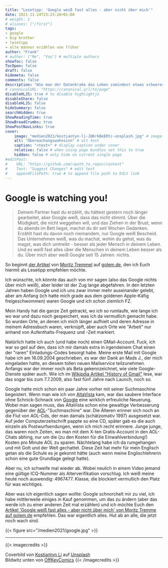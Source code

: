 ```yaml
---
title: "Lesetipp: 'Google weiß fast alles - aber nicht über mich'"
date: 2021-11-24T23:23:28+01:00
# weight: 1
# aliases: ["/first"]
tags:
- google
- big brother
- lesetipp
- alte männer erzählen von früher
author: "Frank"
# author: ["Me", "You"] # multiple authors
showToc: false
TocOpen: false
draft: false
hidemeta: false
comments: false
description: "Wie man der Datenkrake das Leben zumindest etwas schwerer macht."
# canonicalURL: "https://canonical.url/to/page"
disableHLJS: true # to disable highlightjs
disableShare: false
disableHLJS: false
hideSummary: false
searchHidden: true
ShowReadingTime: true
ShowBreadCrumbs: true
ShowPostNavLinks: true
cover:
    image: "medien2021/kostiantyn-li-JQKrkBeERtc-unsplash.jpg" # image path/url
    alt: "Überwachungswahnsinn" # alt text
    caption: "<text>" # display caption under cover
    relative: false # when using page bundles set this to true
    hidden: false # only hide on current single page
#editPost:
#    URL: "https://github.com/<path_to_repo>/content"
#    Text: "Suggest Changes" # edit text
#    appendFilePath: true # to append file path to Edit link
---
```

# Google is watching you!
>Deinem Partner hast du erzählt, du hättest gestern noch länger gearbeitet, aber Google weiß, dass das nicht stimmt. Über die Müdigkeit, die nicht weggehen will, und das Ziehen in der Brust, wenn du abends im Bett liegst, machst du dir seit Wochen Gedanken. Erzählt hast du davon noch niemandem, nur Google weiß Bescheid. Das Unternehmen weiß, was du machst, wohin du gehst, was du magst, was dich umtreibt - besser als jeder Mensch in deinem Leben. Und es weiß fast alles über die Menschen in deinem Leben besser als du. Über mich aber weiß Google seit 15 Jahren: nichts.

So beginnt [der Artikel](https://www.golem.de/news/datenschutz-google-weiss-fast-alles-aber-nicht-ueber-mich-2110-160155.html) von [Moritz Tremmel](https://www.golem.de/specials/autor-moritz-tremmel/) auf [golem.de](https://www.golem.de/), den ich Euch hiermit als Lesetipp empfehlen möchte.

Ich wünschte, ich könnte das auch von mir sagen (also das Google nichts über mich weiß), aber leider ist der Zug lange abgefahren. In den letzten Jahren haben Google und ich uns zwar immer mehr auseinander gelebt, aber am Anfang (ich hatte mich grade aus dem goldenen Apple-Käfig freigeschwommen) waren Google und ich schon ziemlich FZ.

Mein Handy hat die ganze Zeit getrackt, wo ich so rumlaufe, wie lange ich wo war und dazu noch gespeichert, was ich da vermutlich gemacht habe. So wurden Orte, an denen ich mich länger aufhielt und deren Adresse in meinem Adressbuch waren, verknüpft, aber auch Orte wie "Arbeit" nur anhand von Aufenthalts-Frequenz und -Zeit markiert.

Natürlich hatte ich auch (und habe noch) einen GMail-Account. Fuck, ich war so geil auf den, dass ich mir damals extra in irgendeinem Chat einen der "raren" Einladungs-Codes besorgt habe. Meine erste Mail mit Google habe ich am 16.09.2004 geschrieben, es war der Dank an Mads J., der mich eingeladen hatte, an diesem tollen neuen Mailservice teilzunehmen. Anfangs war der immer noch als Beta gekennzeichnet, wie viele Google-Dienste später auch. Wie ich im [Wikipdia Artikel "History of Gmail"](https://en.wikipedia.org/wiki/History_of_Gmail) lese, war das sogar bis zum 7.7.2009, also fast fünf Jahre nach Launch, noch so.

Google hatte mich schon ein paar Jahre vorher mit seiner Suchmaschine begeistert. Wenn man wie ich von [AltaVista](https://de.wikipedia.org/wiki/AltaVista) kam, war das saubere Interface ohne Schnick-Schnack von [Google](https://de.wikipedia.org/wiki/Google) eine wirklich erfreuliche Neuerung. Wobei man sagen muss, das AltaVista schon eine gewaltige Verbesserung gegenüber der [AOL](https://de.wikipedia.org/wiki/AOL)-"Suchmaschine" war. Die Älteren erinner sich noch an die Flut von AOL-Cds, der man damals (schätzomativ 1997) ausgesetzt war. Auf jeder Computerzeitschrift pappte so eine CD, später gab es die auch einzeln als Postwurfsendungen, wenn ich mich recht erinnere. Junge junge, das waren noch Zeiten, wo man mit dem X-ten Gratis-Account in den AOL-Chats abhing, nur um die (zu den Kosten für die Einwahlverbindung!) Kosten pro Minute AOL zu sparen. Nächtelang habe ich da rumgehangen und mit Gott und der Welt gechattet. Diese Zeit hat mehr für mein Englisch getan als die Schule es je gekonnt hätte (auch wenn meine Englischlehrerin schon eine gute Grundlage gelegt hatte).

Aber nu, ich schweife mal wieder ab. Wobei neulich in einem Video jemand eine gültige ICQ-Nummer als Alterverifikation vorschlug. Ich weiß meine heute noch auswendig: 4967477. Klasse, die blockiert vermutlich den Platz für was wichtiges.

Aber was ich eigentlich sagen wollte: Google schnorchelt mir zu viel, ich habe mittlerweile einiges in Kauf genommen, um das zu ändern (aber das werde ich zu einer anderen Zeit mal erzählen) und ich möchte Euch den [Artikel 'Google weiß fast alles - aber nicht über mich' von Moritz Tremme auf golem.de](https://www.golem.de/news/datenschutz-google-weiss-fast-alles-aber-nicht-ueber-mich-2110-160155.html) empfehlen. Das war eigentlich alles. Hut ab an alle, die jetzt noch wach sind.

{{< figure src="/medien2021/google.jpg" >}}

---

{{< imagecredits >}}

Coverbild von <a href="https://unsplash.com/@leekos?utm_source=unsplash&utm_medium=referral&utm_content=creditCopyText">Kostiantyn Li</a> auf <a href="https://unsplash.com/s/photos/big-brother?utm_source=unsplash&utm_medium=referral&utm_content=creditCopyText">Unsplash</a>
<br>
Bildwitz unten von <a href="https://www.patreon.com/Offkeycomics">OffKeyComics</a>
{{< /imagecredits >}}
